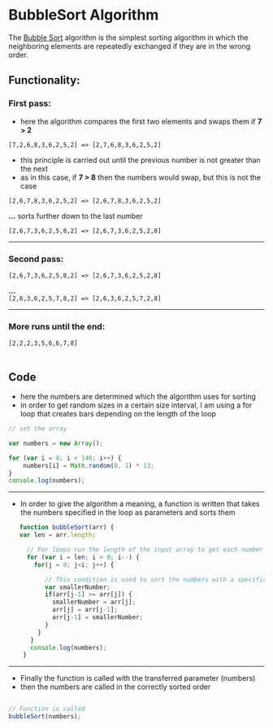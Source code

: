 # BubbleSort Algorithm

The [Bubble Sort](https://www.w3resource.com/javascript-exercises/javascript-function-exercise-24.php) algorithm is the simplest sorting algorithm in which the neighboring elements are repeatedly exchanged if they are in the wrong order.
<br>

## Functionality:
### First pass:

* here the algorithm compares the first two elements and swaps them if **7 > 2** <br>

`[7,2,6,8,3,6,2,5,2] => [2,7,6,8,3,6,2,5,2]`

* this principle is carried out until the previous number is not greater than the next
* as in this case, if **7 > 8** then the numbers would swap, but this is not the case

`[2,6,7,8,3,6,2,5,2] => [2,6,7,8,3,6,2,5,2]` <br>

**...** sorts further down to the last number <br>

`[2,6,7,3,6,2,5,8,2] => [2,6,7,3,6,2,5,2,8]`

<hr>

### Second pass:

`[2,6,7,3,6,2,5,8,2] => [2,6,7,3,6,2,5,2,8]`

**...** <br>
`[2,6,3,6,2,5,7,8,2] => [2,6,3,6,2,5,7,2,8]`

<hr>

### More runs until the end:

`[2,2,2,3,5,6,6,7,8]`
<br><br>

## Code
* here the numbers are determined which the algorithm uses for sorting
* in order to get random sizes in a certain size interval, I am using a for loop that creates bars depending on the length of the loop <br>

```javascript
// set the array

var numbers = new Array();

for (var i = 0; i < 140; i++) {
	numbers[i] = Math.random(0, 1) * 13;
}
console.log(numbers);
```
<hr>

* In order to give the algorithm a meaning, a function is written that takes the numbers specified in the loop as parameters and sorts them <br>

```javascript
   function bubbleSort(arr) {
   var len = arr.length;

     // For loops run the length of the input array to get each number for sorting
     for (var i = len; i > 0; i--) {
       for(j = 0; j<i; j++) {

          // This condition is used to sort the numbers with a specific criterion
          var smallerNumber;
      	  if(arr[j-1] >= arr[j]) {
            smallerNumber = arr[j];
            arr[j] = arr[j-1];
            arr[j-1] = smallerNumber;
      	  }
        }
      }
      console.log(numbers);
    }
   ```
<hr>

* Finally the function is called with the transferred parameter (numbers)
* then the numbers are called in the correctly sorted order


```javascript

// Function is called
bubbleSort(numbers);

